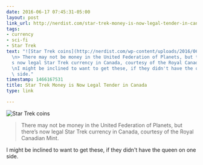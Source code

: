 ```yaml
---
date: 2016-06-17 07:45:31-05:00
layout: post
link_url: http://nerdist.com/star-trek-money-is-now-legal-tender-in-canada/
tags:
- currency
- sci-fi
- Star Trek
text: "![Star Trek coins](http://nerdist.com/wp-content/uploads/2016/06/Star-Trek-Money.jpg)\n\
  \n> There may not be money in the United Federation of Planets, but there\u2019\
  s now legal Star Trek currency in Canada, courtesy of the Royal Canadian Mint.\n\
  \nI might be inclined to want to get these, if they didn't have the queen on one\
  \ side."
timestamp: 1466167531
title: Star Trek Money is Now Legal Tender in Canada
type: link

---
```

![Star Trek coins](http://nerdist.com/wp-content/uploads/2016/06/Star-Trek-Money.jpg)

> There may not be money in the United Federation of Planets, but there’s now legal Star Trek currency in Canada, courtesy of the Royal Canadian Mint.

I might be inclined to want to get these, if they didn't have the queen on one side.